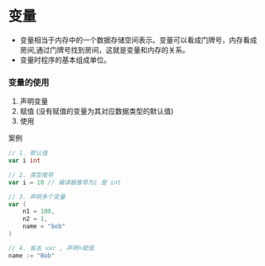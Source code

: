 # 变量
- 变量相当于内存中的一个数据存储空间表示。变量可以看成门牌号，内存看成房间,通过门牌号找到房间，这就是变量和内存的关系。
- 变量时程序的基本组成单位。

### 变量的使用
1. 声明变量
2. 赋值 (没有赋值的变量为其对应数据类型的默认值)
3. 使用

案例

```go
// 1. 默认值
var i int

// 2. 类型推导
var i = 10 // 编译器推导为i 是 int

// 3. 声明多个变量
var (
    n1 = 100,
    n2 = 1,
    name = "bob"
)

// 4. 省去 var , 声明+赋值 
name := "Bob"
```

